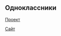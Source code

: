 ## Одноклассники

[Проект](https://github.com/ams202308/classmates)

[Сайт](https://ams202308.github.io/classmates/)
